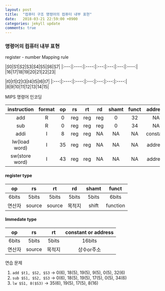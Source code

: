 ```yaml
---
layout: post
title:  "컴퓨터 구조 명령어의 컴퓨터 내부 표현"
date:   2018-03-21 22:59:00 +0900
categories: jekyll update
comments: true
---
```


### 명령어의 컴퓨터 내부 표현
register - number Mapping rule

|$S0|$S1|$S2|$S3|$S4|$S5|$S6|$S7|
|:---:|:----:|:----:|:---:|:---:|:---:|:----:|
|16|17|18|19|20|21|22|23|

|$t0|$t1|$t2|$t3|$t4|$t5|$t6|$t7|
|:---:|:----:|:----:|:---:|:---:|:---:|:----:|
|8|9|10|11|12|13|14|15|

MIPS 명령어 인코딩


|instruction|format|op|rs|rt|rd|shamt|funct|address|
|:---:|:---:|:---:|:---:|:---:|:---:|:---:|:---:|:---:|
|add|R|0|reg|reg|reg|0|32|NA|
|sub|R|0|reg|reg|reg|0|34|NA|
|addi|I|8|reg|reg|NA|NA|NA|constant|
|lw(load word)|I|35|reg|reg|NA|NA|NA|address|
|sw(store word)|I|43|reg|reg|NA|NA|NA|address|

#### register type

|op|rs|rt|rd|shamt|funct|
|:---:|:---:|:---:|:---:|:---:|:---:|
|6bits|5bits|5bits|5bits|5bits|6bits|
|연산자|source|source|목적지|shift|function|

#### Immedate type

|op|rs|rt|constant or address|
|:---:|:---:|:---:|:---:|
|6bits|5bits|5bits|16bits|
|연산자|source|목적지|상수or주소|

연습 문제

1. `add $t1, $S2, $S3` -> 0(6), 18(5), 19(5), 9(5), 0(5), 32(6)
2. `sub $S1, $S2, $S3` -> 0(6), 18(5), 19(5), 17(5), 0(5), 34(6)
3. `lw $S1, 8($S3)` ->  35(6), 19(5), 17(5), 8(16)

<!--숙제 20141640 이석

1. 첫번째 문제

  1. `addi $t1, $t2, 4`

    `8(6), 10(5), 9(5), 4(16)`

  2. `sw $t1, 16($t2)`

    `43(6), 18(5), 9(5), 16(16)`

2. 두번째 문제

  1. `A[10] = f + g - B[5]`

    A = $S0, f = $t0, g = $t1, B = $S1

    ```
    add $t0, $t1, $t0
    lw $t1, 20($S1)
    sub $t0, $t1, $t0
    sw $t0, 40($S0)
    //convert
    0(6), 8(5), 9(5), 8(5), 0(5), 32(6)
    35(6), 9(5), 17(5), 20(16)
    0(6), 8(5), 9(5), 8(5), 0(5), 34(6)
    43(6), 16(5), 8(5), 40(16)
    ```-->
